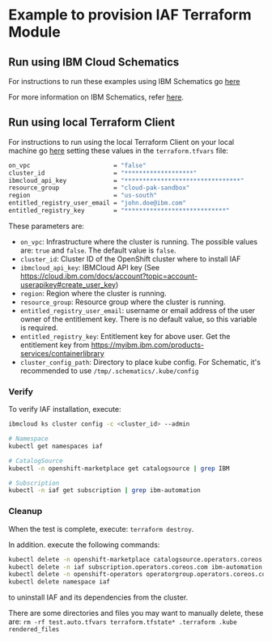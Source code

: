 # Example to provision IAF Terraform Module

## Run using IBM Cloud Schematics

For instructions to run these examples using IBM Schematics go [here](../Using_Schematics.md)

For more information on IBM Schematics, refer [here](https://cloud.ibm.com/docs/schematics?topic=schematics-get-started-terraform).

## Run using local Terraform Client

For instructions to run using the local Terraform Client on your local machine go [here](../Using_Terraform.md)
setting these values in the `terraform.tfvars` file:

```bash
on_vpc                       = "false"
cluster_id                   = "*******************"
ibmcloud_api_key             = "********************************"
resource_group               = "cloud-pak-sandbox"
region                       = "us-south"
entitled_registry_user_email = "john.doe@ibm.com"
entitled_registry_key        = "****************************"
```

These parameters are:

- `on_vpc`: Infrastructure where the cluster is running. The possible values are: `true` and `false`. The default value is `false`.
- `cluster_id`: Cluster ID of the OpenShift cluster where to install IAF
- `ibmcloud_api_key`: IBMCloud API key (See https://cloud.ibm.com/docs/account?topic=account-userapikey#create_user_key)
- `region`: Region where the cluster is running.
- `resource_group`: Resource group where the cluster is running.
- `entitled_registry_user_email`: username or email address of the user owner of the entitlement key. There is no default value, so this variable is required.
- `entitled_registry_key`: Entitlement key for above user. Get the entitlement key from https://myibm.ibm.com/products-services/containerlibrary
- `cluster_config_path`: Directory to place kube config. For Schematic, it's recommended to use `/tmp/.schematics/.kube/config`

### Verify

To verify IAF installation, execute:

```bash
ibmcloud ks cluster config -c <cluster_id> --admin

# Namespace
kubectl get namespaces iaf

# CatalogSource
kubectl -n openshift-marketplace get catalogsource | grep IBM

# Subscription
kubectl -n iaf get subscription | grep ibm-automation
```
### Cleanup

When the test is complete, execute: `terraform destroy`.

In addition. execute the following commands:

```bash
kubectl delete -n openshift-marketplace catalogsource.operators.coreos.com opencloud-operators
kubectl delete -n iaf subscription.operators.coreos.com ibm-automation
kubectl delete -n openshift-operators operatorgroup.operators.coreos.com iaf-group
kubectl delete namespace iaf
```

to uninstall IAF and its dependencies from the cluster.

There are some directories and files you may want to manually delete, these are: `rm -rf test.auto.tfvars terraform.tfstate* .terraform .kube rendered_files`
